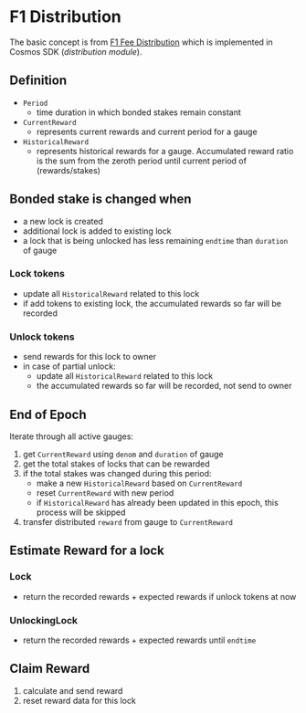 <!--
order: 8
-->

# F1 Distribution
The basic concept is from [F1 Fee Distribution]( https://drops.dagstuhl.de/opus/volltexte/2020/11974/pdf/OASIcs-Tokenomics-2019-10.pdf) which is implemented in Cosmos SDK (_distribution module_).

## Definition
- `Period`
  - time duration in which bonded stakes remain constant
- `CurrentReward`
  - represents current rewards and current period for a gauge
- `HistoricalReward`
  - represents historical rewards for a gauge. Accumulated reward ratio is the sum from the zeroth period until current period of (rewards/stakes)

## Bonded stake is changed when
- a new lock is created
- additional lock is added to existing lock
- a lock that is being unlocked has less remaining `endtime` than `duration` of gauge

### Lock tokens
- update all `HistoricalReward` related to this lock
- if add tokens to existing lock, the accumulated rewards so far will be recorded

### Unlock tokens
- send rewards for this lock to owner
- in case of partial unlock:
  - update all `HistoricalReward` related to this lock 
  - the accumulated rewards so far will be recorded, not send to owner

## End of Epoch
Iterate through all active gauges:
 1. get `CurrentReward` using `denom` and `duration` of gauge
 2. get the total stakes of locks that can be rewarded
 3. if the total stakes was changed during this period:
    - make a new `HistoricalReward` based on `CurrentReward` 
    - reset `CurrentReward` with new period
    - if `HistoricalReward` has already been updated in this epoch, this process will be skipped
 4. transfer distributed `reward` from gauge to `CurrentReward`

## Estimate Reward for a lock
### Lock
- return the recorded rewards + expected rewards if unlock tokens at now
### UnlockingLock
- return the recorded rewards + expected rewards until `endtime`

## Claim Reward
1. calculate and send reward
2. reset reward data for this lock
